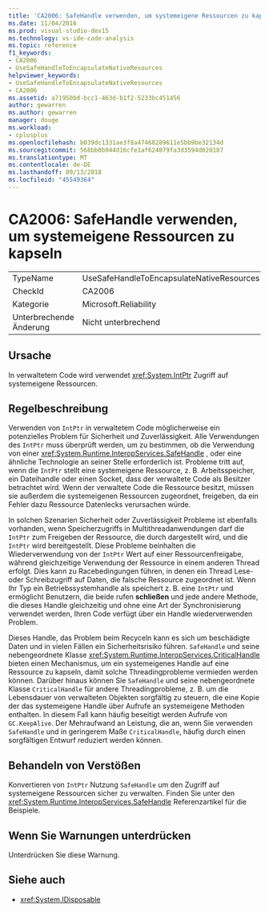 ```yaml
---
title: 'CA2006: SafeHandle verwenden, um systemeigene Ressourcen zu kapseln'
ms.date: 11/04/2016
ms.prod: visual-studio-dev15
ms.technology: vs-ide-code-analysis
ms.topic: reference
f1_keywords:
- CA2006
- UseSafeHandleToEncapsulateNativeResources
helpviewer_keywords:
- UseSafeHandleToEncapsulateNativeResources
- CA2006
ms.assetid: a71950bd-bcc1-463d-b1f2-5233bc451456
author: gewarren
ms.author: gewarren
manager: douge
ms.workload:
- cplusplus
ms.openlocfilehash: b039dc1331ae3f8a47468289611e5bb9be32134d
ms.sourcegitcommit: 568bb0b944d16cfe1af624879fa3d3594d020187
ms.translationtype: MT
ms.contentlocale: de-DE
ms.lasthandoff: 09/13/2018
ms.locfileid: "45549364"
---
```

# <a name="ca2006-use-safehandle-to-encapsulate-native-resources"></a>CA2006: SafeHandle verwenden, um systemeigene Ressourcen zu kapseln
|||
|-|-|
|TypeName|UseSafeHandleToEncapsulateNativeResources|
|CheckId|CA2006|
|Kategorie|Microsoft.Reliability|
|Unterbrechende Änderung|Nicht unterbrechend|

## <a name="cause"></a>Ursache
 In verwaltetem Code wird verwendet <xref:System.IntPtr> Zugriff auf systemeigene Ressourcen.

## <a name="rule-description"></a>Regelbeschreibung
 Verwenden von `IntPtr` in verwaltetem Code möglicherweise ein potenzielles Problem für Sicherheit und Zuverlässigkeit. Alle Verwendungen des `IntPtr` muss überprüft werden, um zu bestimmen, ob die Verwendung von einer <xref:System.Runtime.InteropServices.SafeHandle> , oder eine ähnliche Technologie an seiner Stelle erforderlich ist. Probleme tritt auf, wenn die `IntPtr` stellt eine systemeigene Ressource, z. B. Arbeitsspeicher, ein Dateihandle oder einen Socket, dass der verwaltete Code als Besitzer betrachtet wird. Wenn der verwaltete Code die Ressource besitzt, müssen sie außerdem die systemeigenen Ressourcen zugeordnet, freigeben, da ein Fehler dazu Ressource Datenlecks verursachen würde.

 In solchen Szenarien Sicherheit oder Zuverlässigkeit Probleme ist ebenfalls vorhanden, wenn Speicherzugriffs in Multithreadanwendungen darf die `IntPtr` zum Freigeben der Ressource, die durch dargestellt wird, und die `IntPtr` wird bereitgestellt. Diese Probleme beinhalten die Wiederverwendung von der `IntPtr` Wert auf einer Ressourcenfreigabe, während gleichzeitige Verwendung der Ressource in einem anderen Thread erfolgt. Dies kann zu Racebedingungen führen, in denen ein Thread Lese- oder Schreibzugriff auf Daten, die falsche Ressource zugeordnet ist. Wenn Ihr Typ ein Betriebssystemhandle als speichert z. B. eine `IntPtr` und ermöglicht Benutzern, die beide rufen **schließen** und jede andere Methode, die dieses Handle gleichzeitig und ohne eine Art der Synchronisierung verwendet werden, Ihren Code verfügt über ein Handle wiederverwenden Problem.

 Dieses Handle, das Problem beim Recyceln kann es sich um beschädigte Daten und in vielen Fällen ein Sicherheitsrisiko führen. `SafeHandle` und seine nebengeordnete Klasse <xref:System.Runtime.InteropServices.CriticalHandle> bieten einen Mechanismus, um ein systemeigenes Handle auf eine Ressource zu kapseln, damit solche Threadingprobleme vermieden werden können. Darüber hinaus können Sie `SafeHandle` und seine nebengeordnete Klasse `CriticalHandle` für andere Threadingprobleme, z. B. um die Lebensdauer von verwalteten Objekten sorgfältig zu steuern, die eine Kopie der das systemeigene Handle über Aufrufe an systemeigene Methoden enthalten. In diesem Fall kann häufig beseitigt werden Aufrufe von `GC.KeepAlive`. Der Mehraufwand an Leistung, die an, wenn Sie verwenden `SafeHandle` und in geringerem Maße `CriticalHandle`, häufig durch einen sorgfältigen Entwurf reduziert werden können.

## <a name="how-to-fix-violations"></a>Behandeln von Verstößen

Konvertieren von `IntPtr` Nutzung `SafeHandle` um den Zugriff auf systemeigene Ressourcen sicher zu verwalten. Finden Sie unter den <xref:System.Runtime.InteropServices.SafeHandle> Referenzartikel für die Beispiele.

## <a name="when-to-suppress-warnings"></a>Wenn Sie Warnungen unterdrücken

Unterdrücken Sie diese Warnung.

## <a name="see-also"></a>Siehe auch

- <xref:System.IDisposable>